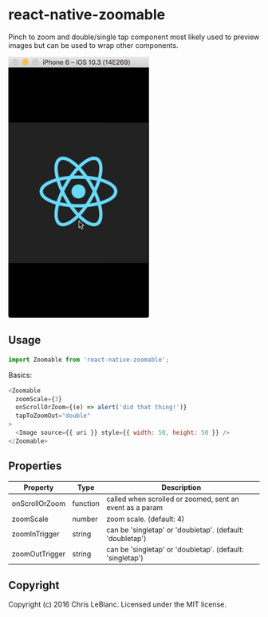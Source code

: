 # react-native-zoomable

Pinch to zoom and double/single tap component most likely used to preview images but can be used to wrap other components.

![Preview](https://raw.githubusercontent.com/LeBlaaanc/react-native-zoomable/master/preview.gif)

## Usage

```javascript
import Zoomable from 'react-native-zoomable';
```

Basics:
```javascript
<Zoomable
  zoomScale={3}
  onScrollOrZoom={(e) => alert('did that thing!')}
  tapToZoomOut="double"
>
  <Image source={{ uri }} style={{ width: 50, height: 50 }} />
</Zoomable>
```

## Properties
| Property | Type | Description |
|-----------------|----------|--------------------------------------------------------------|
| onScrollOrZoom | function | called when scrolled or zoomed, sent an event as a param |
| zoomScale | number | zoom scale. (default: 4) |
| zoomInTrigger | string | can be 'singletap' or 'doubletap'. (default: 'doubletap') |
| zoomOutTrigger | string | can be 'singletap' or 'doubletap'. (default: 'singletap') |

## Copyright
Copyright (c) 2016 Chris LeBlanc. Licensed under the MIT license.
